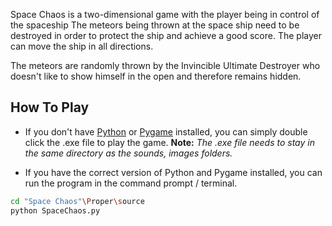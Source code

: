 Space Chaos is a two-dimensional game with the player being in control of the spaceship
The meteors being thrown at the space ship need to be destroyed in order to protect the ship
and achieve a good score. The player can move the ship in all directions. 

The meteors are randomly thrown by the Invincible Ultimate Destroyer who doesn't like to show himself
in the open and therefore remains hidden. 

## How To Play

- If you don't have [Python](https://www.python.org/downloads/) or [Pygame](http://www.pygame.org/download.shtml) installed, you can simply double click the .exe file to play the game.
  **Note:** _The .exe file needs to stay in the same directory as the sounds, images folders._

- If you have the correct version of Python and Pygame installed, you can run the program in the command prompt / terminal.


```bash
cd "Space Chaos"\Proper\source
python SpaceChaos.py
```